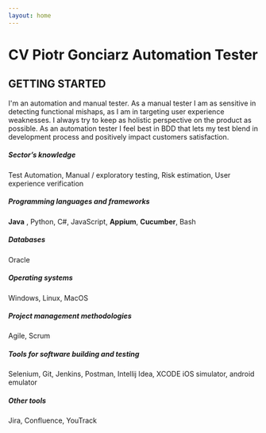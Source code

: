 ```yaml
---
layout: home
---
```


# CV Piotr Gonciarz Automation Tester
## GETTING STARTED

I'm an automation and manual tester. As a manual tester I am as sensitive in detecting functional mishaps, as I am in targeting user experience weaknesses. I always try to keep as holistic perspective on the product as possible. As an automation tester I feel best in BDD that lets my test blend in development process and positively impact customers satisfaction.

##### Sector’s knowledge
Test Automation, Manual / exploratory testing, Risk estimation, User experience verification

##### Programming languages and frameworks
**Java** , Python, C#, JavaScript, **Appium**, **Cucumber**, Bash

##### Databases

Oracle

##### Operating systems
Windows, Linux, MacOS
##### Project management methodologies
Agile, Scrum
##### Tools for software building and testing
Selenium, Git, Jenkins, Postman, Intellij Idea, XCODE iOS simulator, android emulator
##### Other tools
Jira, Confluence, YouTrack
